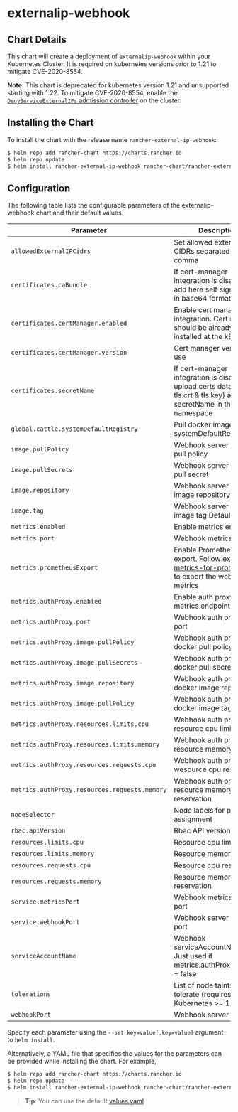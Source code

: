 # externalip-webhook

## Chart Details

This chart will create a deployment of `externalip-webhook` within your Kubernetes Cluster. It is required on kubernetes versions prior to 1.21 to mitigate CVE-2020-8554.

**Note:** This chart is deprecated for kubernetes version 1.21 and unsupported starting with 1.22. To mitigate CVE-2020-8554, enable the [`DenyServiceExternalIPs` admission controller](https://kubernetes.io/docs/reference/access-authn-authz/admission-controllers/#denyserviceexternalips) on the cluster.

## Installing the Chart

To install the chart with the release name `rancher-external-ip-webhook`:

```bash
$ helm repo add rancher-chart https://charts.rancher.io
$ helm repo update
$ helm install rancher-external-ip-webhook rancher-chart/rancher-external-ip-webhook --namespace cattle-externalip-system -f values.yaml
```

## Configuration

The following table lists the configurable parameters of the externalip-webhook chart and their default values.


| Parameter                            | Description                                                                                                                | Default                                            |
| ----------------------------------   | -------------------------------------------------------------------------------------------------------------------------- | -------------------------------------------------- |
| `allowedExternalIPCidrs`             | Set allowed external IP CIDRs separated by a comma                                                                         | `""`                                               |
| `certificates.caBundle`              | If cert-manager integration is disabled, add here self signed ca.crt in base64 format                                      | `""`                                               |
| `certificates.certManager.enabled`   | Enable cert manager integration. Cert manager should be already installed at the k8s cluster                               | `true`                                               |
| `certificates.certManager.version`   | Cert manager version to use                                                                                                | `""`                                               |
| `certificates.secretName`            | If cert-manager integration is disabled, upload certs data (ca.crt, tls.crt & tls.key) as k8s secretName in the namespace  | `"webhook-server-cert"`                         |
| `global.cattle.systemDefaultRegistry`| Pull docker images from systemDefaultRegistry                                                                              | `""`                                               |
| `image.pullPolicy`                   | Webhook server docker pull policy                                                                                          | `"IfNotPresent"`                                |
| `image.pullSecrets`                  | Webhook server docker pull secret                                                                                          | `""`                                               |
| `image.repository`                   | Webhook server docker image repository                                                                                     | `"rancher/externalip-webhook"`                           |
| `image.tag`                          | Webhook server docker image tag  Defaults to                                                                               | `".Chart.appVersion"`                           |
| `metrics.enabled`                    | Enable metrics endpoint                                                                                                    | `false`                                               |
| `metrics.port`                       | Webhook metrics pod port                                                                                                   | `8443`                                               |
| `metrics.prometheusExport`           | Enable Prometheus export. Follow [exporting-metrics-for-prometheus](https://book.kubebuilder.io/reference/metrics.html#exporting-metrics-for-prometheus) to export the webhook metrics | `false`                                               |
| `metrics.authProxy.enabled`          | Enable auth proxy for metrics endpoint                                                                                     | `false`                                               |
| `metrics.authProxy.port`             | Webhook auth proxy pod port                                                                                                | `8080`                                               |
| `metrics.authProxy.image.pullPolicy` | Webhook auth proxy docker pull policy                                                                                      | `"IfNotPresent"`                                               |
| `metrics.authProxy.image.pullSecrets`| Webhook auth proxy docker pull secrets                                                                                     | `""`                                               |
| `metrics.authProxy.image.repository` | Webhook auth proxy docker image repository                                                                                 | `"gcr.io/kubebuilder/kube-rbac-proxy"`                  |
| `metrics.authProxy.image.pullPolicy` | Webhook auth proxy docker image tag                                                                                        | `"v0.5.0"`                                               |
| `metrics.authProxy.resources.limits.cpu`      | Webhook auth proxy resource cpu limit                                                                             | `"100m"`                                               |
| `metrics.authProxy.resources.limits.memory`   | Webhook auth proxy resource memory limit                                                                          | `"30Mi"`                                               |
| `metrics.authProxy.resources.requests.cpu`    | Webhook auth proxy wesource cpu reservation                                                                       | `"100m"`                                               |
| `metrics.authProxy.resources.requests.memory` | Webhook auth proxy resource memory reservation                                                                    | `"20Mi"`                                               |
| `nodeSelector`                       | Node labels for pod assignment                                                                                             | `{}`                                               |
| `rbac.apiVersion`                    | Rbac API version to use                                                                                                    | `"v1"`                                               |
| `resources.limits.cpu`               | Resource cpu limit                                                                                                         | `"100m"`                                               |
| `resources.limits.memory`            | Resource memory limit                                                                                                      | `"30Mi"`                                               |
| `resources.requests.cpu`             | Resource cpu reservation                                                                                                   | `"100m"`                                               |
| `resources.requests.memory`          | Resource memory reservation                                                                                                | `"20Mi"`                                               |
| `service.metricsPort`                | Webhook metrics service port                                                                                               | `8443`                                               |
| `service.webhookPort`                | Webhook server service port                                                                                                | `443`                                               |
| `serviceAccountName`                 | Webhook serviceAccountName. Just used if metrics.authProxy.enabled = false                                                 | `"default"`                                               |
| `tolerations`                        | List of node taints to tolerate (requires Kubernetes >= 1.6)                                                               | `[]`                                               |
| `webhookPort`                        | Webhook server pod port                                                                                                    | `9443`                                               |

Specify each parameter using the `--set key=value[,key=value]` argument to `helm install`.

Alternatively, a YAML file that specifies the values for the parameters can be provided while installing the chart. For example,

```bash
$ helm repo add rancher-chart https://charts.rancher.io
$ helm repo update
$ helm install rancher-external-ip-webhook rancher-chart/rancher-external-ip-webhook --namespace cattle-externalip-system -f values.yaml
```

> **Tip**: You can use the default [values.yaml](https://github.com/rancher/externalip-webhook/blob/master/chart/values.yaml)

